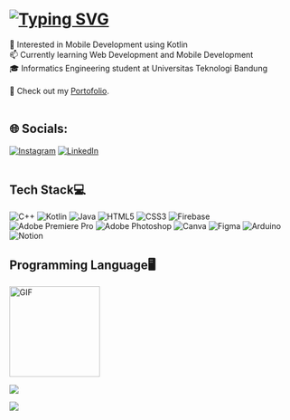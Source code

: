 <h1>
  <a href="https://git.io/typing-svg"><img src="https://readme-typing-svg.demolab.com?font=Playwrite+Cuba&weight=500&size=25&pause=1050&color=8368FF&center=true&vCenter=true&width=355&lines=Hi+There%F0%9F%91%8B%F0%9F%8F%BB;I'm+Shaskia+Putri+Devi%E2%9C%A8" alt="Typing SVG" /></a>
</h1>

🌱 Interested in Mobile Development using Kotlin<br>
📫 Currently learning Web Development and Mobile Development<br>
🎓 Informatics Engineering student at Universitas Teknologi Bandung<br>
<br>
🔗 Check out my [Portofolio](https://syxherr.github.io/portofolio/).
<br>
<br>

## 🌐 Socials:
[![Instagram](https://img.shields.io/badge/Instagram-%23E4405F.svg?logo=Instagram&logoColor=white)](https://instagram.com/shaskiapv) [![LinkedIn](https://img.shields.io/badge/LinkedIn-%230077B5.svg?logo=linkedin&logoColor=white)](https://linkedin.com/in/shaskiapv) 
<br>
<br>
## Tech Stack💻
![C++](https://img.shields.io/badge/c++-%2300599C.svg?style=for-the-badge&logo=c%2B%2B&logoColor=white) ![Kotlin](https://img.shields.io/badge/kotlin-%237F52FF.svg?style=for-the-badge&logo=kotlin&logoColor=white) ![Java](https://img.shields.io/badge/java-%23ED8B00.svg?style=for-the-badge&logo=openjdk&logoColor=white) ![HTML5](https://img.shields.io/badge/html5-%23E34F26.svg?style=for-the-badge&logo=html5&logoColor=white) ![CSS3](https://img.shields.io/badge/css3-%231572B6.svg?style=for-the-badge&logo=css3&logoColor=white) ![Firebase](https://img.shields.io/badge/firebase-%23039BE5.svg?style=for-the-badge&logo=firebase) ![Adobe Premiere Pro](https://img.shields.io/badge/Adobe%20Premiere%20Pro-9999FF.svg?style=for-the-badge&logo=Adobe%20Premiere%20Pro&logoColor=white) ![Adobe Photoshop](https://img.shields.io/badge/adobe%20photoshop-%2331A8FF.svg?style=for-the-badge&logo=adobe%20photoshop&logoColor=white) ![Canva](https://img.shields.io/badge/Canva-%2300C4CC.svg?style=for-the-badge&logo=Canva&logoColor=white) ![Figma](https://img.shields.io/badge/figma-%23F24E1E.svg?style=for-the-badge&logo=figma&logoColor=white) ![Arduino](https://img.shields.io/badge/-Arduino-00979D?style=for-the-badge&logo=Arduino&logoColor=white) ![Notion](https://img.shields.io/badge/Notion-%23000000.svg?style=for-the-badge&logo=notion&logoColor=white) 

## Programming Language🖥️
<div align=start>
  
<img alt="GIF" src="elphelt.gif" width="160"  />
  
![](https://github-readme-stats.vercel.app/api/top-langs/?username=syxherr&theme=dark&hide_border=false&include_all_commits=true&count_private=false&layout=compact)

![](http://github-profile-summary-cards.vercel.app/api/cards/profile-details?username=syxherr&theme=dark&)

</div>
